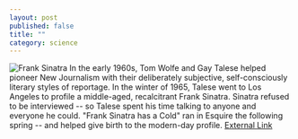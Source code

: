 ```yaml
---
layout: post
published: false
title: ""
category: science
---
```


![Frank Sinatra](http://upload.wikimedia.org/wikipedia/commons/2/2d/Frank_Sinatra2%2C_Pal_Joey.jpg)
In the early 1960s, Tom Wolfe and Gay Talese helped pioneer New Journalism with their deliberately subjective, self-consciously literary styles of reportage. In the winter of 1965, Talese went to Los Angeles to profile a middle-aged, recalcitrant Frank Sinatra. Sinatra refused to be interviewed -- so Talese spent his time talking to anyone and everyone he could. "Frank Sinatra has a Cold" ran in Esquire the following spring -- and helped give birth to the modern-day profile. [External Link](http://www.esquire.com/features/ESQ1003-OCT_SINATRA_rev_)